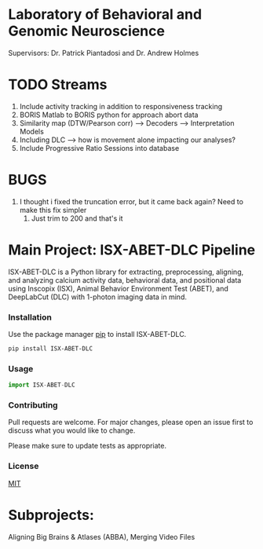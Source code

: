 # Laboratory of Behavioral and Genomic Neuroscience
Supervisors: Dr. Patrick Piantadosi and Dr. Andrew Holmes

# TODO Streams
1) Include activity tracking in addition to responsiveness tracking
2) BORIS Matlab to BORIS python for approach abort data
3) Similarity map (DTW/Pearson corr) --> Decoders --> Interpretation Models
4) Including DLC --> how is movement alone impacting our analyses?
5) Include Progressive Ratio Sessions into database

# BUGS

1) I thought i fixed the truncation error, but it came back again? Need to make this fix simpler
   1) Just trim to 200 and that's it

# Main Project: ISX-ABET-DLC Pipeline

ISX-ABET-DLC is a Python library for extracting, preprocessing, aligning, and analyzing calcium activity data, behavioral data, and positional data using Inscopix (ISX), Animal Behavior Environment Test (ABET), and DeepLabCut (DLC) with 1-photon imaging data in mind.

### Installation

Use the package manager [pip](https://pip.pypa.io/en/stable/) to install ISX-ABET-DLC.

```bash
pip install ISX-ABET-DLC
```

### Usage

```python
import ISX-ABET-DLC
```

### Contributing
Pull requests are welcome. For major changes, please open an issue first to discuss what you would like to change.

Please make sure to update tests as appropriate.

### License
[MIT](https://choosealicense.com/licenses/mit/)

# Subprojects: 
Aligning Big Brains & Atlases (ABBA), 
Merging Video Files

